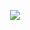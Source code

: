 <p  align="center"> <img src="https://user-images.githubusercontent.com/83976212/198370679-e23acd2a-7c97-487d-886e-30ea2b5fbc88.png"></p>
